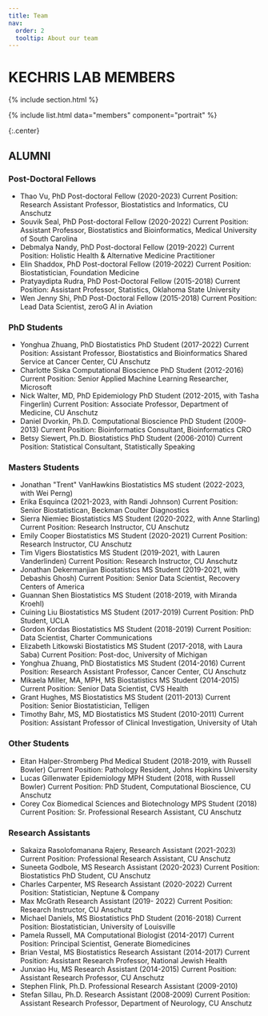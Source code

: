 ```yaml
---
title: Team
nav:
  order: 2
  tooltip: About our team
---
```


# KECHRIS LAB MEMBERS

{% include section.html %}

{%
  include list.html
  data="members"
  component="portrait"
%}

{:.center}

## ALUMNI

### Post-Doctoral Fellows
+ Thao Vu, PhD Post-doctoral Fellow (2020-2023)
Current Position: Research Assistant Professor, Biostatistics and Informatics, CU Anschutz
+ Souvik Seal, PhD Post-doctoral Fellow (2020-2022)
Current Position: Assistant Professor, Biostatistics and Bioinformatics, Medical University of South Carolina
+ Debmalya Nandy, PhD Post-doctoral Fellow (2019-2022)
Current Position: Holistic Health & Alternative Medicine Practitioner 
+ Elin Shaddox, PhD Post-doctoral Fellow (2019-2022)
Current Position: Biostatistician, Foundation Medicine
+ Pratyaydipta Rudra, PhD Post-Doctoral Fellow (2015-2018)
Current Position: Assistant Professor, Statistics, Oklahoma State University
+ Wen Jenny Shi, PhD Post-Doctoral Fellow (2015-2018)
Current Position: Lead Data Scientist, zeroG AI in Aviation

### PhD Students
+ Yonghua Zhuang, PhD Biostatistics PhD Student (2017-2022)
Current Position: Assistant Professor, Biostatistics and Bioinformatics Shared Service at Cancer Center, CU Anschutz
+ Charlotte Siska Computational Bioscience PhD Student (2012-2016)
Current Position: Senior Applied Machine Learning Researcher, Microsoft
+ Nick Walter, MD, PhD Epidemiology PhD Student (2012-2015, with Tasha Fingerlin)
Current Position: Associate Professor, Department of Medicine, CU Anschutz
+ Daniel Dvorkin, Ph.D. Computational Bioscience PhD Student (2009-2013)
Current Position: Bioinformatics Consultant, Bioinformatics CRO
+ Betsy Siewert, Ph.D. Biostatistics PhD Student (2006-2010)
Current Position: Statistical Consultant, Statistically Speaking

### Masters Students
+ Jonathan "Trent" VanHawkins Biostatistics MS student (2022-2023, with Wei Perng)
+ Erika Esquinca (2021-2023, with Randi Johnson)
Current Position: Senior Biostatistican, Beckman Coulter Diagnostics
+ Sierra Niemiec Biostatistics MS Student (2020-2022, with Anne Starling)
Current Position: Research Instructor, CU Anschutz
+ Emily Cooper Biostatistics MS Student (2020-2021)
Current Position: Research Instructor, CU Anschutz
+ Tim Vigers Biostatistics MS Student (2019-2021, with Lauren Vanderlinden)
Current Position: Research Instructor, CU Anschutz
+ Jonathan Dekermanjian Biostatistics MS Student (2019-2021, with Debashis Ghosh)
Current Position: Senior Data Scientist, Recovery Centers of America
+ Guannan Shen Biostatistics MS Student (2018-2019, with Miranda Kroehl)
+ Cuining Liu Biostatistics MS Student (2017-2019)
Current Position: PhD Student, UCLA
+ Gordon Kordas Biostatistics MS Student (2018-2019)
Current Position: Data Scientist, Charter Communications
+ Elizabeth Litkowski Biostatistics MS Student (2017-2018, with Laura Saba)
Current Position: Post-doc, University of Michigan
+ Yonghua Zhuang, PhD Biostatistics MS Student (2014-2016)
Current Position: Research Assistant Professor, Cancer Center, CU Anschutz
+ Mikaela Miller, MA, MPH, MS Biostatistics MS Student (2014-2015)
Current Position: Senior Data Scientist, CVS Health
+ Grant Hughes, MS Biostatistics MS Student (2011-2013)
Current Position: Senior Biostatistician, Telligen
+ Timothy Bahr, MS, MD Biostatistics MS Student (2010-2011)
Current Position: Assistant Professor of Clinical Investigation, University of Utah

### Other Students
+ Eitan Halper-Stromberg Phd Medical Student (2018-2019, with Russell Bowler)
Current Position: Pathology Resident, Johns Hopkins University
+ Lucas Gillenwater Epidemiology MPH Student (2018, with Russell Bowler)
Current Position: PhD Student, Computational Bioscience, CU Anschutz
+ Corey Cox Biomedical Sciences and Biotechnology MPS Student (2018)
Current Position: Sr. Professional Research Assistant, CU Anschutz

### Research Assistants
+ Sakaiza Rasolofomanana Rajery, Research Assistant (2021-2023)
Current Position: Professional Research Assistant, CU Anschutz
+ Suneeta Godbole, MS Research Assistant (2020-2023)
Current Position: Biostatistics PhD Student, CU Anschutz
+ Charles Carpenter, MS Research Assistant (2020-2022)
Current Position: Statistician, Neptune & Company
+ Max McGrath Research Assistant (2019- 2022)
Current Position: Research Instructor, CU Anschutz
+ Michael Daniels, MS Biostatistics PhD Student (2016-2018)
Current Position: Biostatistician, University of Louisville
+ Pamela Russell, MA Computational Biologist (2014-2017)
Current Position: Principal Scientist, Generate Biomedicines
+ Brian Vestal, MS Biostatistics Research Assistant (2014-2017)
Current Position: Assistant Research Professor, National Jewish Health
+ Junxiao Hu, MS Research Assistant (2014-2015)
Current Position: Assistant Research Professor, CU Anschutz
+ Stephen Flink, Ph.D. Professional Research Assistant (2009-2010)
+ Stefan Sillau, Ph.D. Research Assistant (2008-2009)
Current Position: Assistant Research Professor, Department of Neurology, CU Anschutz
